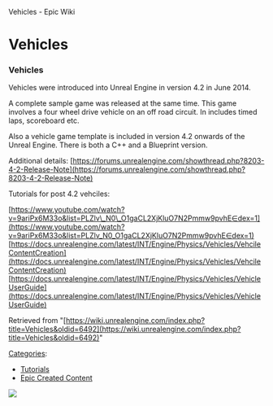 Vehicles - Epic Wiki                    

Vehicles
========

  

### Vehicles

Vehicles were introduced into Unreal Engine in version 4.2 in June 2014.

A complete sample game was released at the same time. This game involves a four wheel drive vehicle on an off road circuit. In includes timed laps, scoreboard etc.

Also a vehicle game template is included in version 4.2 onwards of the Unreal Engine. There is both a C++ and a Blueprint version.

Additional details: [https://forums.unrealengine.com/showthread.php?8203-4-2-Release-Note](https://forums.unrealengine.com/showthread.php?8203-4-2-Release-Note)

Tutorials for post 4.2 vehciles:

[https://www.youtube.com/watch?v=9ariPx6M33o&list=PLZlv\_N0\_O1gaCL2XjKluO7N2Pmmw9pvhE∈dex=1](https://www.youtube.com/watch?v=9ariPx6M33o&list=PLZlv_N0_O1gaCL2XjKluO7N2Pmmw9pvhE∈dex=1) [https://docs.unrealengine.com/latest/INT/Engine/Physics/Vehicles/VehcileContentCreation](https://docs.unrealengine.com/latest/INT/Engine/Physics/Vehicles/VehcileContentCreation) [https://docs.unrealengine.com/latest/INT/Engine/Physics/Vehicles/VehicleUserGuide](https://docs.unrealengine.com/latest/INT/Engine/Physics/Vehicles/VehicleUserGuide)

Retrieved from "[https://wiki.unrealengine.com/index.php?title=Vehicles&oldid=6492](https://wiki.unrealengine.com/index.php?title=Vehicles&oldid=6492)"

[Categories](/Special:Categories "Special:Categories"):

*   [Tutorials](/Category:Tutorials "Category:Tutorials")
*   [Epic Created Content](/Category:Epic_Created_Content "Category:Epic Created Content")

  ![](https://tracking.unrealengine.com/track.png)